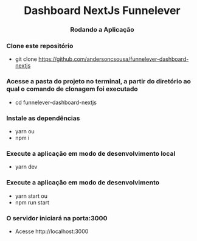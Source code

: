 <h1 align="center">Dashboard NextJs Funnelever</h1>

<h3 align="center"> Rodando a Aplicação</h3>

 ### Clone este repositório
 - git clone https://github.com/andersoncsousa/funnelever-dashboard-nextjs
 ### Acesse a pasta do projeto no terminal, a partir do diretório ao qual o comando de clonagem foi executado
 - cd funnelever-dashboard-nextjs

### Instale as dependências
 - yarn ou
 - npm i

### Execute a aplicação em modo de desenvolvimento local
- yarn dev 

### Execute a aplicação em modo de desenvolvimento
- yarn start ou
- npm run start

### O servidor iniciará na porta:3000
- Acesse http://localhost:3000
